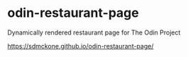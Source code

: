 # odin-restaurant-page
Dynamically rendered restaurant page for The Odin Project

https://sdmckone.github.io/odin-restaurant-page/
